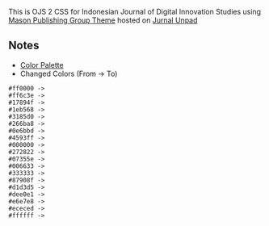 This is OJS 2 CSS for Indonesian Journal of Digital Innovation Studies using [Mason Publishing Group Theme](https://github.com/gmulibdigital/OJS2-Theme) hosted on [Jurnal Unpad](https://jurnal.unpad.ac.id/digits/index)

## Notes
- [Color Palette](https://coolors.co/0a2432-023642-0c7236-439334-eeeded-000000)
- Changed Colors (From -> To)
```
#ff0000 -> 
#ff6c3e -> 
#17894f -> 
#1eb568 -> 
#3185d0 -> 
#266ba8 -> 
#0e6bbd -> 
#4593ff -> 
#000000 -> 
#272822 -> 
#07355e -> 
#006633 -> 
#333333 -> 
#87908f -> 
#d1d3d5 -> 
#dee0e1 -> 
#e6e7e8 -> 
#ececed -> 
#ffffff -> 
```
